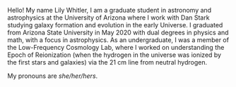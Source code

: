 Hello! My name Lily Whitler, I am a graduate student in astronomy and astrophysics at the University of Arizona where I work with Dan Stark studying galaxy formation and evolution in the early Universe. I graduated from Arizona State University in May 2020 with dual degrees in physics and math, with a focus in astrophysics. As an undergraduate, I was a member of the Low-Frequency Cosmology Lab, where I worked on understanding the Epoch of Reionization (when the hydrogen in the universe was ionized by the first stars and galaxies) via the 21 cm line from neutral hydrogen.

My pronouns are _she/her/hers_.
